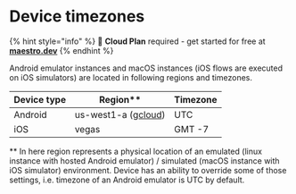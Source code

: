 # Device timezones

{% hint style="info" %}
🚀 **Cloud Plan** required - get started for free at [**maestro.dev**](https://www.maestro.dev/)
{% endhint %}

Android emulator instances and macOS instances (iOS flows are executed on iOS simulators) are located in following regions and timezones.

| Device type | Region\*\*                                                                 | Timezone |
| ----------- | -------------------------------------------------------------------------- | -------- |
| Android     | us-west1-a ([gcloud](https://cloud.google.com/compute/docs/regions-zones)) | UTC      |
| iOS         | vegas                                                                      | GMT -7   |

\*\* In here region represents a physical location of an emulated (linux instance with hosted Android emulator) / simulated (macOS instance with iOS simulator) environment. Device has an ability to override some of those settings, i.e. timezone of an Android emulator is UTC by default.
